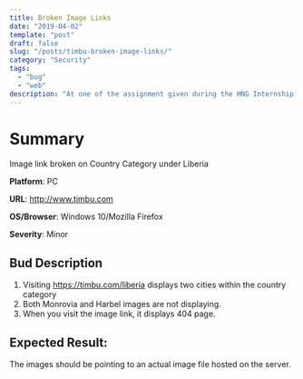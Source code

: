 ```yaml
---
title: Broken Image Links
date: "2019-04-02"
template: "post"
draft: false
slug: "/posts/timbu-broken-image-links/"
category: "Security"
tags:
  - "bug"
  - "web"
description: "At one of the assignment given during the HNG Internship 5.0 is to locate bugs on two sites. verify.ng or timbu.com guessed what i choose?"
---
```


# Summary
Image link broken on Country Category under Liberia

**Platform**: PC

**URL**: http://www.timbu.com

**OS/Browser**: Windows 10/Mozilla Firefox

**Severity**: Minor

## Bud Description
1) Visiting https://timbu.com/liberia displays two cities within the country category
2) Both Monrovia and Harbel images are not displaying. 
3) When you visit the image link, it displays 404 page.

## Expected Result:
The images should be pointing to an actual image file hosted on the server.